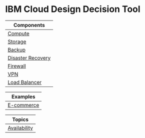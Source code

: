 # IBM Cloud Design Decision Tool

| Components |
| ---------- |
| [Compute](compute.md) |
| [Storage](storage.md) |
| [Backup](backup.md) |
| [Disaster Recovery](disaster_recovery.md) |
| [Firewall](firewall.md) |
| [VPN](vpn.md) |
| [Load Balancer](load_balancer.md) |

| Examples |
| ------- |
| [E-commerce](ecommerce.md) |

| Topics |
| ------ |
| [Availability](availability.md) |
